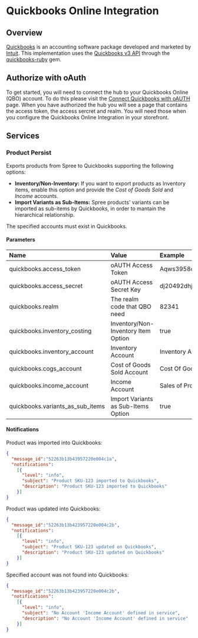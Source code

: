 # Quickbooks Online Integration

## Overview

[Quickbooks](http://quickbooks.intuit.com) is an accounting software package developed and marketed by [Intuit](http://www.intuit.com). This implementation uses the [Quickbooks v3 API](https://developer.intuit.com/apiexplorer?apiname=V3QBO) through the [quickbooks-ruby](https://github.com/ruckus/quickbooks-ruby) gem.

## Authorize with oAuth
To get started, you will need to connect the hub to your Quickbooks Online (QBO) account. To do this please visit the [Connect Quickbooks with oAUTH](http://spreecommerce.com/quickbooks) page. When you have authorized the hub you will see a page that contains the access token, the access sercret and realm. You will need those when you configure the Quickbooks Online Integration in your storefront. 

## Services

### Product Persist

Exports products from Spree to Quickbooks supporting the following options:

 - **Inventory/Non-Inventory:** If you want to export products as Inventory items, enable this option and provide the *Cost of Goods Sold* and *Income* accounts.
 - **Import Variants as Sub-Items:** Spree products' variants can be imported as sub-items by Quickbooks, in order to mantain the hierarchical relationship.

The specified accounts must exist in Quickbooks.

#### Parameters

| Name | Value | Example |
| :----| :-----| :------ |
| quickbooks.access_token | oAUTH Access Token | Aqws3958dhdjwb39 |
| quickbooks.access_secret | oAUTH Access Secret Key | dj20492dhjkdjeh2838w7 |
| quickbooks.realm | The realm code that QBO need | 82341 |
| quickbooks.inventory_costing | Inventory/Non-Inventory Item Option | true |
| quickbooks.inventory_account | Inventory Account | Inventory Asset |
| quickbooks.cogs_account | Cost of Goods Sold Account | Cost Of Goods Sold |
| quickbooks.income_account | Income Account | Sales of Product Income |
| quickbooks.variants_as_sub_items | Import Variants as Sub-Items Option | true |

#### Notifications

Product was imported into Quickbooks:
```json
{
  "message_id":"52263b13b43957220e004c1a",
  "notifications":
    [{
      "level": "info",
      "subject": "Product SKU-123 imported to Quickbooks",
      "description": "Product SKU-123 imported to Quickbooks"
    }]
}
```

Product was updated into Quickbooks:
```json
{
  "message_id":"52263b13b423957220e004c2b",
  "notifications":
    [{
      "level": "info",
      "subject": "Product SKU-123 updated on Quickbooks",
      "description": "Product SKU-123 updated on Quickbooks"
    }]
}
```

Specified account was not found into Quickbooks:
```json
{
  "message_id":"52263b13b423957220e004c2b",
  "notifications":
    [{
      "level": "info",
      "subject": "No Account 'Income Account' defined in service",
      "description": "No Account 'Income Account' defined in service"
    }]
}
```

